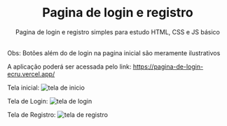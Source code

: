 <br />
<p align="center">
    <h1 align="center">Pagina de login e registro</h1>

  <p align="center">    
     Pagina de login e registro simples para estudo HTML, CSS e JS básico     <br />
    <br />
  </p>
  
  <p>Obs: Botões além do de login na pagina inicial são meramente ilustrativos</p>


A aplicação poderá ser acessada pelo link: https://pagina-de-login-ecru.vercel.app/


Tela inicial: 
![tela de inicio](https://user-images.githubusercontent.com/34948480/235534526-2e071d47-9cde-4d2a-a5e5-3391a52499e3.png)


Tela de Login:
![tela de login](https://user-images.githubusercontent.com/34948480/235534552-3e109fba-bbfd-4150-b9a8-5441cc2923c7.png)


Tela de Registro: 
![tela de registro](https://user-images.githubusercontent.com/34948480/235534568-83e6839f-0a50-4ffa-8257-53c7e8498184.png)



